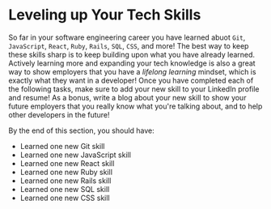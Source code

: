 # Leveling up Your Tech Skills

So far in your software engineering career you have learned abuot `Git`, `JavaScript`, `React`, `Ruby`, `Rails`, `SQL`, `CSS`, and more! The best way to keep these skills sharp is to keep building upon what you have already learned. Actively learning more and expanding your tech knowledge is also a great way to show employers that you have a _lifelong learning_ mindset, which is exactly what they want in a developer! Once you have completed each of the following tasks, make sure to add your new skill to your LinkedIn profile and resume! As a bonus, write a blog about your new skill to show your future employers that you really know what you're talking about, and to help other developers in the future!

By the end of this section, you should have:

* Learned one new Git skill
* Learned one new JavaScript skill
* Learned one new React skill
* Learned one new Ruby skill
* Learned one new Rails skill
* Learned one new SQL skill
* Learned one new CSS skill
